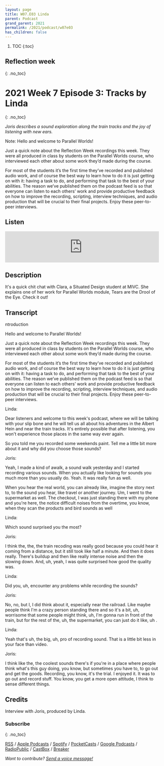 ```yaml
---
layout: page
title: W07.E03 Linda
parent: Podcast
grand_parent: 2021
permalink: /2021/podcast/w07e03
has_children: false
---
```




1. TOC
{:toc}

## Reflection week
{: .no_toc}


# 2021 Week 7 Episode 3: Tracks by Linda
{: .no_toc}


_Joris describes a sound exploration along the train tracks and the joy of listening with new ears._

Note: Hello and welcome to Parallel Worlds!

Just a quick note about the Reflection Week recordings this week. They were all produced in class by students on the Parallel Worlds course, who interviewed each other about some work they’d made during the course.

For most of the students it’s the first time they’ve recorded and published audio work, and of course the best way to learn how to do it is just getting on with it: having a task to do, and performing that task to the best of your abilities. The reason we’ve published them on the podcast feed is so that everyone can listen to each others’ work and provide productive feedback on how to improve the recording, scripting, interview techniques, and audio production that will be crucial to their final projects. Enjoy these peer-to-peer interviews.

## Listen

<iframe src="https://anchor.fm/olliepalmer/embed/episodes/2021-W7-E3-Reflection-Tracks-by-Linda-evn1oa" height="102px" width="100%" frameborder="0" scrolling="no"></iframe>

## Description

It's a quick chit chat with Clara, a Situated Design student at MIVC. She explains one of her work for Parallel Worlds module, Tears are the Drool of the Eye. Check it out!


## Transcript

ntroduction

Hello and welcome to Parallel Worlds!

Just a quick note about the Reflection Week recordings this week. They were all produced in class by students on the Parallel Worlds course, who interviewed each other about some work they’d made during the course.

For most of the students it’s the first time they’ve recorded and published audio work, and of course the best way to learn how to do it is just getting on with it: having a task to do, and performing that task to the best of your abilities. The reason we’ve published them on the podcast feed is so that everyone can listen to each others’ work and provide productive feedback on how to improve the recording, scripting, interview techniques, and audio production that will be crucial to their final projects. Enjoy these peer-to-peer interviews.


Linda:

Dear listeners and welcome to this week's podcast, where we will be talking with your slip bone and he will tell us all about his adventures in the Albert Hein and near the train tracks. It's entirely possible that after listening, you won't experience those places in the same way ever again.

So you told me you recorded some weekends paint. Tell me a little bit more about it and why did you choose those sounds?

Joris:

Yeah, I made a kind of awalk, a sound walk yesterday and I started recording various sounds. When you actually like looking for sounds you much more than you usually do. Yeah. It was really fun as well.

When you hear the real world, you can already like, imagine the story next to, to the sound you hear, like travel or another journey. Um, I went to the supermarket as well. The checkout, I was just standing there with my phone and you're here, the notice difficult noises from the overtime, you know, when they scan the products and bird sounds as well

Linda:

Which sound surprised you the most?

Joris:

I think the, the, the train recoding was really good because you could hear it coming from a distance, but it still took like half a minute. And then it does really. There's buildup and then like really intense noise and then the slowing down. And, uh, yeah, I was quite surprised how good the quality was.

Linda:

Did you, uh, encounter any problems while recording the sounds?

Joris:

No, no, but I, I did think about it, especially near the railroad. Like maybe people think I'm a crazy person standing there and so it's a bit, uh, worrisome that some people might think, uh, I'm gonna run in front of the train, but for the rest of the, uh, the supermarket, you can just do it like, uh .

Linda:

Yeah that's uh, the big, uh, pro of recording sound. That is a little bit less in your face than video.

Joris:

I think like the, the coolest sounds there's if you're in a place where people think what's this guy doing, you know, but sometimes you have to, to go out and get the goods. Recording, you know, it's the trial. I enjoyed it.
It was to go out and record stuff. You know, you get a more open attitude, I think to sense different things.



## Credits

Interview with Joris, produced by Linda.


### Subscribe
{: .no_toc}

[RSS](https://anchor.fm/s/1884b008/podcast/rss) / [Apple Podcasts](https://podcasts.apple.com/gb/podcast/parallel-worlds/id1504529134) / [Spotify](https://open.spotify.com/show/3L3RhKaoqQZoU9fIcLuZjz) / [PocketCasts](https://pca.st/ha20534r) / [Google Podcasts](https://www.google.com/podcasts?feed=aHR0cHM6Ly9hbmNob3IuZm0vcy8xODg0YjAwOC9wb2RjYXN0L3Jzcw%3D%3D) / [RadioPublic](https://radiopublic.com/parallel-worlds-WzVy1K) / [CastBox](https://castbox.fm/channel/id2710471?utm_source=podcaster&utm_medium=dlink&utm_campaign=c_2710471&utm_content=Parallel%20Worlds-CastBox_FM) / [Breaker](https://www.breaker.audio/parallel-worlds)

_Want to contribute? [Send a voice message!](https://anchor.fm/olliepalmer/message)_
